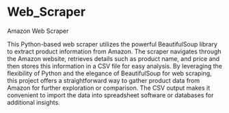 # Web_Scraper
Amazon Web Scraper 

This Python-based web scraper utilizes the powerful BeautifulSoup library to extract product information from Amazon. The scraper navigates through the Amazon website, retrieves details such as product name, and price and then stores this information in a CSV file for easy analysis. By leveraging the flexibility of Python and the elegance of BeautifulSoup for web scraping, this project offers a straightforward way to gather product data from Amazon for further exploration or comparison. The CSV output makes it convenient to import the data into spreadsheet software or databases for additional insights.
